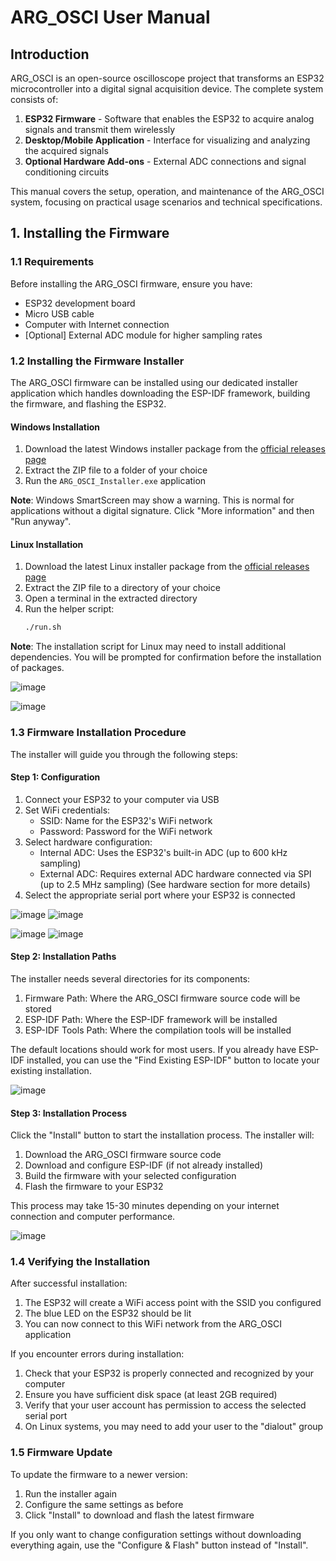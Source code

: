 # ARG_OSCI User Manual

## Introduction

ARG_OSCI is an open-source oscilloscope project that transforms an ESP32 microcontroller into a digital signal acquisition device. The complete system consists of:

1. **ESP32 Firmware** - Software that enables the ESP32 to acquire analog signals and transmit them wirelessly
2. **Desktop/Mobile Application** - Interface for visualizing and analyzing the acquired signals
3. **Optional Hardware Add-ons** - External ADC connections and signal conditioning circuits

This manual covers the setup, operation, and maintenance of the ARG_OSCI system, focusing on practical usage scenarios and technical specifications.

## 1. Installing the Firmware

### 1.1 Requirements

Before installing the ARG_OSCI firmware, ensure you have:

- ESP32 development board
- Micro USB cable
- Computer with Internet connection
- [Optional] External ADC module for higher sampling rates

### 1.2 Installing the Firmware Installer

The ARG_OSCI firmware can be installed using our dedicated installer application which handles downloading the ESP-IDF framework, building the firmware, and flashing the ESP32.

#### Windows Installation

1. Download the latest Windows installer package from the [official releases page](https://github.com/ArgOsciProyect/ARG_OSCI_FIRMWARE/releases)
2. Extract the ZIP file to a folder of your choice
3. Run the `ARG_OSCI_Installer.exe` application

**Note**: Windows SmartScreen may show a warning. This is normal for applications without a digital signature. Click "More information" and then "Run anyway".

#### Linux Installation

1. Download the latest Linux installer package from the [official releases page](https://github.com/ArgOsciProyect/ARG_OSCI_FIRMWARE/releases)
2. Extract the ZIP file to a directory of your choice
3. Open a terminal in the extracted directory
4. Run the helper script:
   ```bash
   ./run.sh
   ```

**Note**: The installation script for Linux may need to install additional dependencies. You will be prompted for confirmation before the installation of packages. 

![image](https://github.com/user-attachments/assets/a0e177c6-e949-4ba6-bc0b-f6b371ee78da)

![image](https://github.com/user-attachments/assets/fcff183f-951f-462f-9187-cb51d1c78cbb)

### 1.3 Firmware Installation Procedure

The installer will guide you through the following steps:

#### Step 1: Configuration

1. Connect your ESP32 to your computer via USB
2. Set WiFi credentials:
   - SSID: Name for the ESP32's WiFi network
   - Password: Password for the WiFi network
3. Select hardware configuration:
   - Internal ADC: Uses the ESP32's built-in ADC (up to 600 kHz sampling)
   - External ADC: Requires external ADC hardware connected via SPI (up to 2.5 MHz sampling) (See hardware section for more details)
4. Select the appropriate serial port where your ESP32 is connected

![image](https://github.com/user-attachments/assets/caf92bdb-cc20-47d6-af50-c39f27161ab1)
![image](https://github.com/user-attachments/assets/bba3f29c-708b-4ff0-85be-f29c17240a43)

![image](https://github.com/user-attachments/assets/71ecd945-44c0-4020-8cf3-1fb1e62c1517)
![image](https://github.com/user-attachments/assets/76075e8a-1fd0-4102-bee8-c19d8aac4945)

#### Step 2: Installation Paths

The installer needs several directories for its components:

1. Firmware Path: Where the ARG_OSCI firmware source code will be stored
2. ESP-IDF Path: Where the ESP-IDF framework will be installed
3. ESP-IDF Tools Path: Where the compilation tools will be installed

The default locations should work for most users. If you already have ESP-IDF installed, you can use the "Find Existing ESP-IDF" button to locate your existing installation.

![image](https://github.com/user-attachments/assets/a68539c8-3a49-4343-8b97-81116c3c7fc5)

#### Step 3: Installation Process

Click the "Install" button to start the installation process. The installer will:

1. Download the ARG_OSCI firmware source code
2. Download and configure ESP-IDF (if not already installed)
3. Build the firmware with your selected configuration
4. Flash the firmware to your ESP32

This process may take 15-30 minutes depending on your internet connection and computer performance.

![image](https://github.com/user-attachments/assets/2b3a5958-8b96-416d-be2e-77d48699a81a)

### 1.4 Verifying the Installation

After successful installation:

1. The ESP32 will create a WiFi access point with the SSID you configured
2. The blue LED on the ESP32 should be lit
3. You can now connect to this WiFi network from the ARG_OSCI application

If you encounter errors during installation:

1. Check that your ESP32 is properly connected and recognized by your computer
2. Ensure you have sufficient disk space (at least 2GB required)
3. Verify that your user account has permission to access the selected serial port
4. On Linux systems, you may need to add your user to the "dialout" group

### 1.5 Firmware Update

To update the firmware to a newer version:

1. Run the installer again
2. Configure the same settings as before
3. Click "Install" to download and flash the latest firmware

If you only want to change configuration settings without downloading everything again, use the "Configure & Flash" button instead of "Install".
